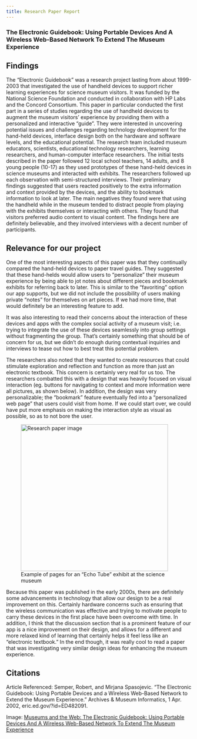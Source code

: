```yaml
---
title: Research Paper Report
---
```


### The Electronic Guidebook: Using Portable Devices And A Wireless Web-Based Network To Extend The Museum Experience

## Findings
The “Electronic Guidebook” was a research project lasting from about 1999-2003 that investigated the use of handheld devices to support richer learning experiences for science museum visitors. It was funded by the National Science Foundation and conducted in collaboration with HP Labs and the Concord Consortium. This paper in particular conducted the first part in a series of studies regarding the use of handheld devices to augment the museum visitors’ experience by providing them with a personalized and interactive “guide”. They were interested in uncovering potential issues and challenges regarding technology development for the hand-held devices, interface design both on the hardware and software levels, and the educational potential. The research team included museum educators, scientists, educational technology researchers, learning researchers, and human-computer interface researchers. The initial tests described in the paper followed 12 local school teachers, 14 adults, and 8 young people (10-17) as they used prototypes of these hand-held devices in science museums and interacted with exhibits. The researchers followed up each observation with semi-structured interviews. Their preliminary findings suggested that users reacted positively to the extra information and context provided by the devices, and the ability to bookmark information to look at later. The main negatives they found were that using the handheld while in the museum tended to distract people from playing with the exhibits themselves or interacting with others. They found that visitors preferred audio content to visual content. The findings here are definitely believable, and they involved interviews with a decent number of participants. 

## Relevance for our project
One of the most interesting aspects of this paper was that they continually compared the hand-held devices to paper travel guides. They suggested that these hand-helds would allow users to “personalize” their museum experience by being able to jot notes about different pieces and bookmark exhibits for referring back to later. This is similar to the “favoriting” option our app supports, but we did not include the possibility of users making private “notes” for themselves on art pieces. If we had more time, that would definitely be an interesting feature to add.

It was also interesting to read their concerns about the interaction of these devices and apps with the complex social activity of a museum visit; i.e. trying to integrate the use of these devices seamlessly into group settings without fragmenting the group. That’s certainly something that should be of concern for us, but we didn’t do enough during contextual inquiries and interviews to tease out how to best treat this potential problem. 

The researchers also noted that they wanted to create resources that could stimulate exploration and reflection and function as more than just an electronic textbook. This concern is certainly very real for us too. The researchers combatted this with a design that was heavily focused on visual interaction (eg. buttons for navigating to context and more information were all pictures, as shown below). In addition, the design was very personalizable; the “bookmark” feature eventually fed into a “personalized web page” that users could visit from home. If we could start over, we could have put more emphasis on making the interaction style as visual as possible, so as to not bore the user. 

<figure>
<img src="../img/research-paper-image.jpg" alt="Research paper image" style="width: 400px;"/>
<figcaption>Example of pages for an “Echo Tube” exhibit at the science museum</figcaption>
</figure>

Because this paper was published in the early 2000s, there are definitely some advancements in technology that allow our design to be a real improvement on this. Certainly hardware concerns such as ensuring that the wireless communication was effective and trying to motivate people to carry these devices in the first place have been overcome with time. In addition, I think that the discussion section that is a prominent feature of our app is a nice improvement on their design, and allows for a different and more relaxed kind of learning that certainly helps it feel less like an “electronic textbook.” In the end though, it was really cool to read a paper that was investigating very similar design ideas for enhancing the museum experience. 

## Citations
Article Referenced: Semper, Robert, and Mirjana Spasojevic. “The Electronic Guidebook: Using Portable Devices and a Wireless Web-Based Network to Extend the Museum Experience.” Archives & Museum Informatics, 1 Apr. 2002, eric.ed.gov/?id=ED482091.

Image: [Museums and the Web: The Electronic Guidebook: Using Portable Devices And A Wireless Web-Based Network To Extend The Museum Experience](https://www.museumsandtheweb.com/mw2002/papers/semper/semper.html)

